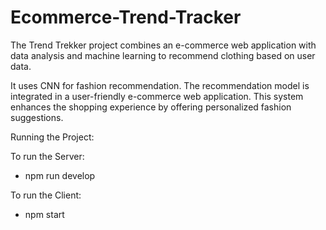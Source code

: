 # Ecommerce-Trend-Tracker

The Trend Trekker project combines an e-commerce web application with data analysis and machine learning to recommend clothing based on user data.

It uses CNN for fashion recommendation. The recommendation model is integrated in a user-friendly e-commerce web application. 
This system enhances the shopping experience by offering personalized fashion suggestions.

Running the Project:

To run the Server:
* npm run develop

To run the Client:
* npm start
